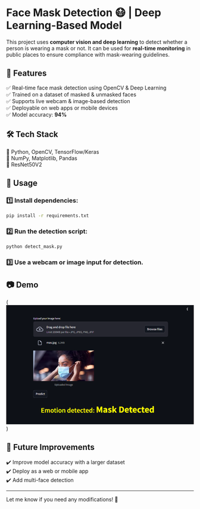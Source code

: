 # **Face Mask Detection 😷 | Deep Learning-Based Model**

This project uses **computer vision and deep learning** to detect whether a person is wearing a mask or not. It can be used for **real-time monitoring** in public places to ensure compliance with mask-wearing guidelines.

## 🚀 **Features**
✅ Real-time face mask detection using OpenCV & Deep Learning  
✅ Trained on a dataset of masked & unmasked faces  
✅ Supports live webcam & image-based detection  
✅ Deployable on web apps or mobile devices  
✅ Model accuracy: **94%**  

## 🛠️ **Tech Stack**
🔹 Python, OpenCV, TensorFlow/Keras  
🔹 NumPy, Matplotlib, Pandas  
🔹 ResNet50V2

## 📌 **Usage**
### 1️⃣ Install dependencies:
```sh
pip install -r requirements.txt
```
### 2️⃣ Run the detection script:
```sh
python detect_mask.py
```
### 3️⃣ Use a webcam or image input for detection.

## 📷 **Demo**
(![Mask Detection Demo](src/images/working.PNG))

## 🔗 **Future Improvements**
✔️ Improve model accuracy with a larger dataset  
✔️ Deploy as a web or mobile app  
✔️ Add multi-face detection  

---

Let me know if you need any modifications! 🚀
